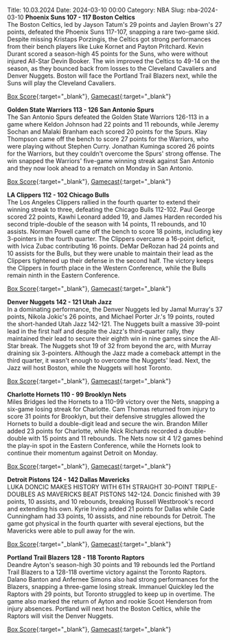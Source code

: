 Title: 10.03.2024
Date: 2024-03-10 00:00
Category: NBA 
Slug: nba-2024-03-10 
**Phoenix Suns 107 - 117 Boston Celtics**  
The Boston Celtics, led by Jayson Tatum's 29 points and Jaylen Brown's 27 points, defeated the Phoenix Suns 117-107, snapping a rare two-game skid. Despite missing Kristaps Porzingis, the Celtics got strong performances from their bench players like Luke Kornet and Payton Pritchard. Kevin Durant scored a season-high 45 points for the Suns, who were without injured All-Star Devin Booker. The win improved the Celtics to 49-14 on the season, as they bounced back from losses to the Cleveland Cavaliers and Denver Nuggets. Boston will face the Portland Trail Blazers next, while the Suns will play the Cleveland Cavaliers. 

[Box Score](https://www.nba.com/game/bos-vs-phx-0022300920/box-score){:target="_blank"}, [Gamecast](https://www.nba.com/game/bos-vs-phx-0022300920){:target="_blank"}<br>

**Golden State Warriors 113 - 126 San Antonio Spurs**  
The San Antonio Spurs defeated the Golden State Warriors 126-113 in a game where Keldon Johnson had 22 points and 11 rebounds, while Jeremy Sochan and Malaki Branham each scored 20 points for the Spurs. Klay Thompson came off the bench to score 27 points for the Warriors, who were playing without Stephen Curry. Jonathan Kuminga scored 26 points for the Warriors, but they couldn't overcome the Spurs' strong offense. The win snapped the Warriors' five-game winning streak against San Antonio and they now look ahead to a rematch on Monday in San Antonio. 

[Box Score](https://www.nba.com/game/sas-vs-gsw-0022300921/box-score){:target="_blank"}, [Gamecast](https://www.nba.com/game/sas-vs-gsw-0022300921){:target="_blank"}<br>

**LA Clippers 112 - 102 Chicago Bulls**  
The Los Angeles Clippers rallied in the fourth quarter to extend their winning streak to three, defeating the Chicago Bulls 112-102. Paul George scored 22 points, Kawhi Leonard added 19, and James Harden recorded his second triple-double of the season with 14 points, 11 rebounds, and 10 assists. Norman Powell came off the bench to score 18 points, including key 3-pointers in the fourth quarter. The Clippers overcame a 16-point deficit, with Ivica Zubac contributing 16 points. DeMar DeRozan had 24 points and 10 assists for the Bulls, but they were unable to maintain their lead as the Clippers tightened up their defense in the second half. The victory keeps the Clippers in fourth place in the Western Conference, while the Bulls remain ninth in the Eastern Conference. 

[Box Score](https://www.nba.com/game/chi-vs-lac-0022300917/box-score){:target="_blank"}, [Gamecast](https://www.nba.com/game/chi-vs-lac-0022300917){:target="_blank"}<br>

**Denver Nuggets 142 - 121 Utah Jazz**  
In a dominating performance, the Denver Nuggets led by Jamal Murray's 37 points, Nikola Jokic's 26 points, and Michael Porter Jr.'s 19 points, routed the short-handed Utah Jazz 142-121. The Nuggets built a massive 39-point lead in the first half and despite the Jazz's third-quarter rally, they maintained their lead to secure their eighth win in nine games since the All-Star break. The Nuggets shot 19 of 32 from beyond the arc, with Murray draining six 3-pointers. Although the Jazz made a comeback attempt in the third quarter, it wasn't enough to overcome the Nuggets' lead. Next, the Jazz will host Boston, while the Nuggets will host Toronto. 

[Box Score](https://www.nba.com/game/uta-vs-den-0022300922/box-score){:target="_blank"}, [Gamecast](https://www.nba.com/game/uta-vs-den-0022300922){:target="_blank"}<br>

**Charlotte Hornets 110 - 99 Brooklyn Nets**  
Miles Bridges led the Hornets to a 110-99 victory over the Nets, snapping a six-game losing streak for Charlotte. Cam Thomas returned from injury to score 31 points for Brooklyn, but their defensive struggles allowed the Hornets to build a double-digit lead and secure the win. Brandon Miller added 23 points for Charlotte, while Nick Richards recorded a double-double with 15 points and 11 rebounds. The Nets now sit 4 1/2 games behind the play-in spot in the Eastern Conference, while the Hornets look to continue their momentum against Detroit on Monday. 

[Box Score](https://www.nba.com/game/bkn-vs-cha-0022300918/box-score){:target="_blank"}, [Gamecast](https://www.nba.com/game/bkn-vs-cha-0022300918){:target="_blank"}<br>

**Detroit Pistons 124 - 142 Dallas Mavericks**  
LUKA DONCIC MAKES HISTORY WITH 6TH STRAIGHT 30-POINT TRIPLE-DOUBLES AS MAVERICKS BEAT PISTONS 142-124. Doncic finished with 39 points, 10 assists, and 10 rebounds, breaking Russell Westbrook's record and extending his own. Kyrie Irving added 21 points for Dallas while Cade Cunningham had 33 points, 10 assists, and nine rebounds for Detroit. The game got physical in the fourth quarter with several ejections, but the Mavericks were able to pull away for the win. 

[Box Score](https://www.nba.com/game/dal-vs-det-0022300919/box-score){:target="_blank"}, [Gamecast](https://www.nba.com/game/dal-vs-det-0022300919){:target="_blank"}<br>

**Portland Trail Blazers 128 - 118 Toronto Raptors**  
Deandre Ayton's season-high 30 points and 19 rebounds led the Portland Trail Blazers to a 128-118 overtime victory against the Toronto Raptors. Dalano Banton and Anfernee Simons also had strong performances for the Blazers, snapping a three-game losing streak. Immanuel Quickley led the Raptors with 29 points, but Toronto struggled to keep up in overtime. The game also marked the return of Ayton and rookie Scoot Henderson from injury absences. Portland will next host the Boston Celtics, while the Raptors will visit the Denver Nuggets. 

[Box Score](https://www.nba.com/game/tor-vs-por-0022300923/box-score){:target="_blank"}, [Gamecast](https://www.nba.com/game/tor-vs-por-0022300923){:target="_blank"}<br>

